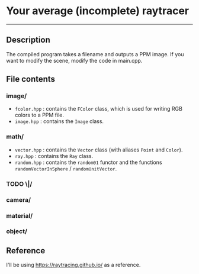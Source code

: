 # Your average (incomplete) raytracer
---
## Description
The compiled program takes a filename and outputs a PPM image. If you want to modify the scene, modify the code in main.cpp.
## File contents
### image/
* `fcolor.hpp`     : contains the `FColor` class, which is used for writing RGB colors to a PPM file.
* `image.hpp`      : contains the `Image` class.
### math/
* `vector.hpp`     : contains the `Vector` class (with aliases `Point` and `Color`).
* `ray.hpp`        : contains the `Ray` class.
* `random.hpp`     : contains the `random01` functor and the functions `randomVectorInSphere` / `randomUnitVector`.
### TODO \\|/
### camera/
### material/
### object/
## Reference
I'll be using https://raytracing.github.io/ as a reference.

